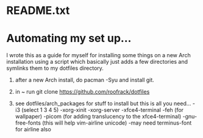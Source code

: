 # README.txt
#
# Automating my set up...

I wrote this as a guide for myself for installing some things on a new Arch
installation using a script which basically just adds a few directories and
symlinks them to my dotfiles directory.

1. after a new Arch install, do  pacman -Syu and install git.

2. in ~ run git clone https://github.com/roofrack/dotfiles

3. see dotfiles/arch_packages for stuff to install but this is all
you need...
    -i3 (select 1 3 4 5)
    -xorg-xinit
    -xorg-server
    -xfce4-terminal
    -feh (for wallpaper)
    -picom (for adding translucency to the xfce4-terminal)
    -gnu-free-fonts (this will help vim-airline unicode)
    -may need terminus-font for airline also
